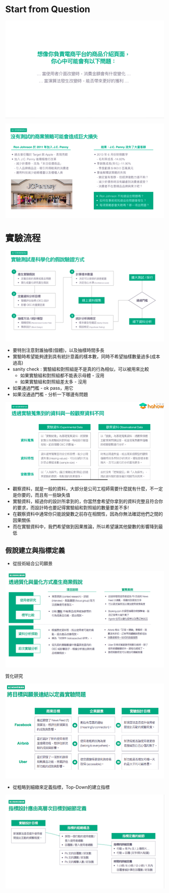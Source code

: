 # Start from Question
<img src='./images/exptest_1.png'></img>

<img src='./images/exptest_2.png'></img>

# 實驗流程
<img src='./images/exptest_3.png'></img>
* 要特別注意對誰抽樣(個體)，以及抽樣時間多長
* 實驗時希望能夠達到具有統計意義的樣本數，同時不希望抽樣數量過多(成本過高)
* sanity check : 實驗組和對照組是不是真的行為相似，可以被用來比較
  * 如果實驗組和對照組都不能表示母體 - 沒用
  * 如果實驗組和對照組差太多 - 沒用
* 如果通過門檻 - ok pass，用它
* 如果沒通過門檻 - 分析一下哪邊有問題

<img src='./images/exptest_7.png'></img>

* 觀察資料，就是一般的資料，大部分是公司工程師需要什麼就有什麼，不一定是你要的，而且有一些缺失值
* 實驗資料，經過你的設計所拿到的，你當然會希望你拿到的資料完整且符合你的要求，而設計時也要記得實驗組和對照組的數量要差不多!
* 在觀察資料中通常你只能說變數之前存在相關性，因為你無法確認他們之間的因果關係
* 而在實驗資料中，我們希望做到因果推論，所以希望讓其他變數的影響降到最低

## 假說建立與指標定義

* 從技術結合公司願景

<img src='./images/exptest_4.png'></img>

質化研究 

<img src='./images/exptest_5.png'></img>

* 從粗略到細緻來定義指標，Top-Down的建立指標

<img src='./images/exptest_6.png'></img>

